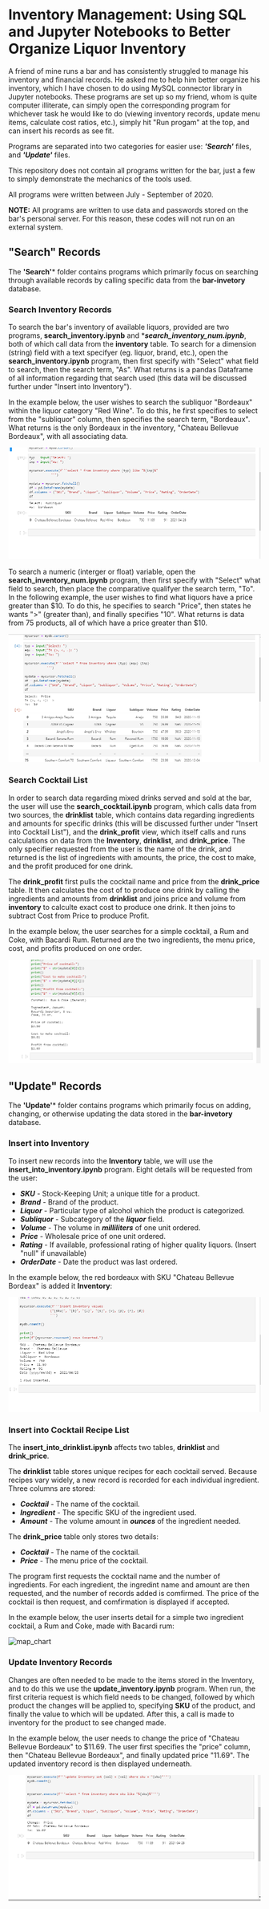 # Inventory Management: Using SQL and Jupyter Notebooks to Better Organize Liquor Inventory

A friend of mine runs a bar and has consistently struggled to manage his inventory and financial records. He asked me to help him better organize his inventory, which I have chosen to do using MySQL connector library in Jupyter notebooks. These programs are set up so my friend, whom is quite computer illiterate, can simply open the corresponding program for whichever task he would like to do (viewing inventory records, update menu items, calculate cost ratios, etc.), simply hit "Run progam" at the top, and can insert his records as see fit.

Programs are separated into two categories for easier use: ***'Search'*** files,  and ***'Update'*** files.

This repository does not contain all programs written for the bar, just a few to simply demonstrate the mechanics of the tools used.

All programs were written between July - September of 2020.

**NOTE:** All programs are written to use data and passwords stored on the bar's personal server. For this reason, these codes will not run on an external system.

## "Search" Records

The **'Search'*** folder contains programs which primarily focus on searching through available records by calling specific data from the **bar-invetory** database.

### Search Inventory Records

To search the bar's inventory of available liquors, provided are two programs, ****search_inventory.ipynb**** and ****search_inventory_num.ipynb***, both of which call data from the **inventory** table. To search for a dimension (string) field with a text specifyer (eg. liquor, brand, etc.), open the ****search_inventory.ipynb**** program, then first specify with "Select" what field to search, then the search term, "As". What returns is a pandas Dataframe of all information regarding that search used (this data will be discussed further under "Insert into Inventory"). 

In the example below, the user wishes to search the subliquor "Bordeaux" within the liquor category "Red Wine". To do this, he first specifies to select from the "subliquor" column, then specifies the search term, "Bordeaux". What returns is the only Bordeaux in the inventory, "Chateau Bellevue Bordeaux", with all associating data.

![map_chart](Images/Search_inventory_ss.png)

To search a numeric (interger or float) variable, open the ****search_inventory_num.ipynb**** program, then first specify with "Select" what field to search, then place the comparative qualifyer the search term, "To". In the following example, the user wishes to find what liquors have a price greater than $10. To do this, he specifies to search "Price", then states he wants ">" (greater than), and finally specifies "10". What returns is data from 75 products, all of which have a price greater than $10.

![map chart](Images/Search_num.png)

### Search Cocktail List

In order to search data regarding mixed drinks served and sold at the bar, the user will use the ****search_cocktail.ipynb**** program, which calls data from two sources, the **drinklist** table, which contains data regarding ingredients and amounts for specific drinks (this will be discussed further under "Insert into Cocktail List"), and the **drink_profit** view, which itself calls and runs calculations on data from the **Inventory**, **drinklist**, and **drink_price**. The only specifier requested from the user is the name of the drink, and returned is the list of ingredients with amounts, the price, the cost to make, and the profit produced for one drink.

The **drink_profit** first pulls the cocktail name and price from the **drink_price** table. It then calculates the cost of to produce one drink by calling the ingredients and amounts from **drinklist** and joins price and volume from **inventory** to calculte exact cost to produce one drink. It then joins to subtract Cost from Price to produce Profit. 

In the example below, the user searches for a simple cocktail, a Rum and Coke, with Bacardi Rum. Returned are the two ingredients, the menu price, cost, and profits produced on one order.

![map_chart](Images/Search_drinklist_ss.png)

## "Update" Records

The **'Update'*** folder contains programs which primarily focus on adding, changing, or otherwise updating the data stored in the **bar-invetory** database.

### Insert into Inventory

To insert new records into the **Inventory** table, we will use the ****insert_into_inventory.ipynb**** program. Eight details will be requested from the user:

- ***SKU*** - Stock-Keeping Unit; a unique title for a product. 
- ***Brand*** - Brand of the product.
- ***Liquor*** - Particular type of alcohol which the product is categorized.
- ***Subliquor*** - Subcategory of the ***liquor*** field.
- ***Volume*** - The volume in *****milliliters***** of one unit ordered.
- ***Price*** - Wholesale price of one unit ordered.
- ***Rating*** - If available, professional rating of higher quality liquors. (Insert "null" if unavailable)
- ***OrderDate*** - Date the product was last ordered. 

In the example below, the red bordeaux with SKU "Chateau Bellevue Bordeax" is added it **Inventory**:

![map_chart](Images/Insert_into_inventory_ss.png)

### Insert into Cocktail Recipe List

The ****insert_into_drinklist.ipynb**** affects two tables, **drinklist** and **drink_price**.

The **drinklist** table stores unique recipes for each cocktail served. Because recipes vary widely, a new record is recorded for each individual ingredient. Three columns are stored:

- ***Cocktail*** - The name of the cocktail.
- ***Ingredient*** - The specific SKU of the ingredient used.
- ***Amount*** - The volume amount in *****ounces***** of the ingredient needed.

The **drink_price** table only stores two details:

- ***Cocktail*** - The name of the cocktail.
- ***Price*** - The menu price of the cocktail.

The program first requests the cocktail name and the number of ingredients. For each ingredient, the ingredint name and amount are then requested, and the number of records added is comfirmed. The price of the cocktail is then request, and comfirmation is displayed if accepted.

In the example below, the user inserts detail for a simple two ingredient cocktail, a Rum and Coke, made with Bacardi rum:

![map_chart](Images/Insert_int_drinklist.png)

### Update Inventory Records

Changes are often needed to be made to the items stored in the Inventory, and to do this we use the ****update_inventory.ipynb**** program. When run, the first criteria request is which field needs to be changed, followed by which product the changes will be applied to, specifying ****SKU**** of the product, and finally the value to which will be updated. After this, a call is made to inventory for the product to see changed made.

In the example below, the user needs to change the price of "Chateau Bellevue Bordeaux" to $11.69. The user first specifies the "price" column, then "Chateau Bellevue Bordeaux", and finally updated price "11.69". The updated inventory record is then displayed underneath. 

![map_chart](Images/Update_inventory_ss.png)

